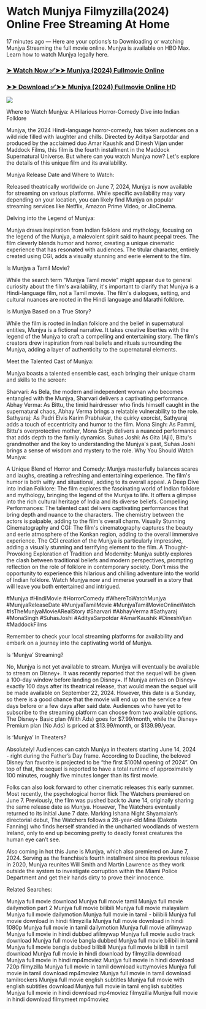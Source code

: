 # Watch Munjya Filmyzilla(2024) Online Free Streaming At Home

17 minutes ago — Here are your options’s to Downloading or watching Munjya Streaming the full movie online. Munjya is available on HBO Max. Learn how to watch Munjya legally here.


### [➤ Watch Now ✅➤➤ Munjya (2024) Fullmovie Online](https://tamilmovies2024download.blogspot.com/2024/08/munjya-near-me.html)

### [➤➤ Download ✅➤➤ Munjya (2024) Fullmovie Online HD](https://tamilmovies2024download.blogspot.com/2024/08/munjya-near-me.html)

<p dir="auto"><a href="https://tamilmovies2024download.blogspot.com/2024/08/munjya-near-me.html" title="PLAY NOW" rel="nofollow"><img src="https://i.imgur.com/jhNGoEt.gif" style="max-width: 100%;"></a></p>

Where to Watch Munjya: A Hilarious Horror-Comedy Dive into Indian Folklore

Munjya, the 2024 Hindi-language horror-comedy, has taken audiences on a wild ride filled with laughter and chills. Directed by Aditya Sarpotdar and produced by the acclaimed duo Amar Kaushik and Dinesh Vijan under Maddock Films, this film is the fourth installment in the Maddock Supernatural Universe. But where can you watch Munjya now? Let's explore the details of this unique film and its availability.

Munjya Release Date and Where to Watch:

Released theatrically worldwide on June 7, 2024, Munjya is now available for streaming on various platforms. While specific availability may vary depending on your location, you can likely find Munjya on popular streaming services like Netflix, Amazon Prime Video, or JioCinema.

Delving into the Legend of Munjya:

Munjya draws inspiration from Indian folklore and mythology, focusing on the legend of the Munjya, a malevolent spirit said to haunt peepal trees. The film cleverly blends humor and horror, creating a unique cinematic experience that has resonated with audiences. The titular character, entirely created using CGI, adds a visually stunning and eerie element to the film.

Is Munjya a Tamil Movie?

While the search term "Munjya Tamil movie" might appear due to general curiosity about the film's availability, it's important to clarify that Munjya is a Hindi-language film, not a Tamil movie. The film's dialogues, setting, and cultural nuances are rooted in the Hindi language and Marathi folklore.

Is Munjya Based on a True Story?

While the film is rooted in Indian folklore and the belief in supernatural entities, Munjya is a fictional narrative. It takes creative liberties with the legend of the Munjya to craft a compelling and entertaining story. The film's creators drew inspiration from real beliefs and rituals surrounding the Munjya, adding a layer of authenticity to the supernatural elements.

Meet the Talented Cast of Munjya:

Munjya boasts a talented ensemble cast, each bringing their unique charm and skills to the screen:

Sharvari: As Bela, the modern and independent woman who becomes entangled with the Munjya, Sharvari delivers a captivating performance.
Abhay Verma: As Bittu, the timid hairdresser who finds himself caught in the supernatural chaos, Abhay Verma brings a relatable vulnerability to the role.
Sathyaraj: As Padri Elvis Karim Prabhakar, the quirky exorcist, Sathyaraj adds a touch of eccentricity and humor to the film.
Mona Singh: As Pammi, Bittu's overprotective mother, Mona Singh delivers a nuanced performance that adds depth to the family dynamics.
Suhas Joshi: As Gita (Ajii), Bittu's grandmother and the key to understanding the Munjya's past, Suhas Joshi brings a sense of wisdom and mystery to the role.
Why You Should Watch Munjya:

A Unique Blend of Horror and Comedy: Munjya masterfully balances scares and laughs, creating a refreshing and entertaining experience. The film's humor is both witty and situational, adding to its overall appeal.
A Deep Dive into Indian Folklore: The film explores the fascinating world of Indian folklore and mythology, bringing the legend of the Munjya to life. It offers a glimpse into the rich cultural heritage of India and its diverse beliefs.
Compelling Performances: The talented cast delivers captivating performances that bring depth and nuance to the characters. The chemistry between the actors is palpable, adding to the film's overall charm.
Visually Stunning Cinematography and CGI: The film's cinematography captures the beauty and eerie atmosphere of the Konkan region, adding to the overall immersive experience. The CGI creation of the Munjya is particularly impressive, adding a visually stunning and terrifying element to the film.
A Thought-Provoking Exploration of Tradition and Modernity: Munjya subtly explores the clash between traditional beliefs and modern perspectives, prompting reflection on the role of folklore in contemporary society.
Don't miss the opportunity to experience this hilarious and chilling adventure into the world of Indian folklore. Watch Munjya now and immerse yourself in a story that will leave you both entertained and intrigued.

#Munjya #HindiMovie #HorrorComedy #WhereToWatchMunjya #MunjyaReleaseDate #MunjyaTamilMovie #MunjyaTamilMovieOnlineWatch #IsTheMunjyaMovieARealStory #Sharvari #AbhayVerma #Sathyaraj #MonaSingh #SuhasJoshi #AdityaSarpotdar #AmarKaushik #DineshVijan #MaddockFilms

Remember to check your local streaming platforms for availability and embark on a journey into the captivating world of Munjya.


Is ‘Munjya’ Streaming?

No, Munjya is not yet available to stream. Munjya will eventually be available to stream on Disney+. It was recently reported that the sequel will be given a 100-day window before landing on Disney+. If Munjya arrives on Disney+ exactly 100 days after its theatrical release, that would mean the sequel will be made available on September 22, 2024. However, this date is a Sunday, so there is a good chance that the movie will end up on the service a few days before or a few days after said date. Audiences who have yet to subscribe to the streaming platform can choose from two available options. The Disney+ Basic plan (With Ads) goes for $7.99/month, while the Disney+ Premium plan (No Ads) is priced at $13.99/month, or $139.99/year.

Is ‘Munjya’ In Theaters?

Absolutely! Audiences can catch Munjya in theaters starting June 14, 2024 - right during the Father’s Day frame. According to Deadline, the beloved Disney fan favorite is projected to be “the first $100M opening of 2024”. On top of that, the sequel is reported to have a total runtime of approximately 100 minutes, roughly five minutes longer than its first movie.

Folks can also look forward to other cinematic releases this early summer. Most recently, the psychological horror flick The Watchers premiered on June 7. Previously, the film was pushed back to June 14, originally sharing the same release date as Munjya. However, The Watchers eventually returned to its initial June 7 date. Marking Ishana Night Shyamalan’s directorial debut, The Watchers follows a 28-year-old Mina (Dakota Fanning) who finds herself stranded in the uncharted woodlands of western Ireland, only to end up becoming pretty to deadly forest creatures the human eye can’t see.

Also coming in hot this June is Munjya, which also premiered on June 7, 2024. Serving as the franchise’s fourth installment since its previous release in 2020, Munjya reunites Will Smith and Martin Lawrence as they work outside the system to investigate corruption within the Miami Police Department and get their hands dirty to prove their innocence.

Related Searches:

Munjya full movie download
Munjya full movie tamil
Munjya full movie dailymotion part 2
Munjya full movie bilibili
Munjya full movie malayalam
Munjya full movie dailymotion
Munjya full movie in tamil - bilibili
Munjya full movie download in hindi filmyzilla
Munjya full movie download in hindi 1080p
Munjya full movie in tamil dailymotion
Munjya full movie afilmywap
Munjya full movie in hindi dubbed afilmywap
Munjya full movie audio track download
Munjya full movie bangla dubbed
Munjya full movie bilibili in tamil
Munjya full movie bangla dubbed bilibili
Munjya full movie bilibili in tamil download
Munjya full movie in hindi download by filmyzilla
download Munjya full movie in hindi mp4moviez
Munjya full movie in hindi download 720p filmyzilla
Munjya full movie in tamil download kuttymovies
Munjya full movie in tamil download mp4moviez
Munjya full movie in tamil download tamilrockers
Munjya full movie english subtitles
Munjya full movie with english subtitles download
Munjya full movie in tamil english subtitles
Munjya full movie in hindi download mp4moviez filmyzilla
Munjya full movie in hindi download filmymeet mp4moviez
